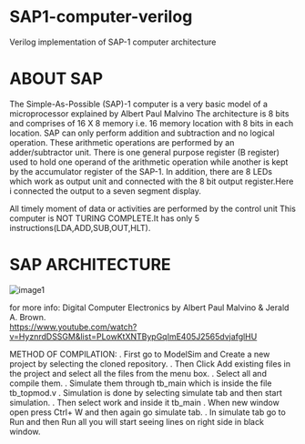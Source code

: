 # SAP1-computer-verilog
Verilog implementation of SAP-1 computer architecture
# ABOUT SAP
The Simple-As-Possible (SAP)-1 computer is a very basic model of a microprocessor explained by Albert Paul Malvino
The architecture is 8 bits and comprises of 16 X 8 memory i.e. 16 memory location with 8 bits in each location.
SAP can only perform addition and subtraction and no logical operation. These arithmetic operations are performed by an adder/subtractor unit.
There is one general purpose register (B register) used to hold one operand of the arithmetic operation while another is kept by the accumulator register of the SAP-1.
In addition, there are 8 LEDs which work as output unit and connected with the 8 bit output register.Here i connected the output to a seven segment display.

All timely moment of data or activities are performed by the control unit
This computer is NOT TURING COMPLETE.It has only 5 instructions(LDA,ADD,SUB,OUT,HLT).

# SAP ARCHITECTURE

![image1](https://user-images.githubusercontent.com/60542883/133000300-5857296e-defc-4d18-9542-89a6bc690eba.jpeg)

for more info: Digital Computer Electronics by Albert Paul Malvino & Jerald A. Brown.                                                                                                
https://www.youtube.com/watch?v=HyznrdDSSGM&list=PLowKtXNTBypGqImE405J2565dvjafglHU
               
METHOD OF COMPILATION:
. First go to ModelSim and Create a new project by selecting the cloned repository.
. Then Click Add existing files in the project and select all the files from the menu box.
. Select all and compile them.
. Simulate them through tb_main which is inside the file tb_topmod.v 
. Simulation is done by selecting simulate tab and then start simulation.
. Then select work and inside it tb_main
. When new window open press Ctrl+ W and then again go simulate tab.
. In simulate tab go to Run and then Run all you will start seeing lines on right side in black window.
